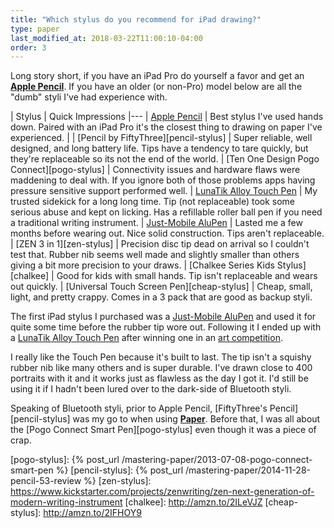 ```yaml
---
title: "Which stylus do you recommend for iPad drawing?"
type: paper
last_modified_at: 2018-03-22T11:00:10-04:00
order: 3
---
```


Long story short, if you have an iPad Pro do yourself a favor and get an [**Apple Pencil**][apple-pencil]. If you have an older (or non-Pro) model below are all the "dumb" styli I've had experience with.

| Stylus | Quick Impressions
|---
| [Apple Pencil][apple-pencil] | Best stylus I've used hands down. Paired with an iPad Pro it's the closest thing to drawing on paper I've experienced. |
| [Pencil by FiftyThree][pencil-stylus] | Super reliable, well designed, and long battery life. Tips have a tendency to tare quickly, but they're replaceable so its not the end of the world.
| [Ten One Design Pogo Connect][pogo-stylus] | Connectivity issues and hardware flaws were maddening to deal with. If you ignore both of those problems apps having pressure sensitive support performed well.
| [LunaTik Alloy Touch Pen][lunatik-stylus] | My trusted sidekick for a long long time. Tip (not replaceable) took some serious abuse and kept on licking. Has a refillable roller ball pen if you need a traditional writing instrument.
| [Just-Mobile AluPen][alupen-stylus] | Lasted me a few months before wearing out. Nice solid construction. Tips aren't replaceable.
| [ZEN 3 in 1][zen-stylus] | Precision disc tip dead on arrival so I couldn't test that. Rubber nib seems well made and slightly smaller than others giving a bit more precision to your draws.
| [Chalkee Series Kids Stylus][chalkee] | Good for kids with small hands. Tip isn't replaceable and wears out quickly.
| [Universal Touch Screen Pen][cheap-stylus] | Cheap, small, light, and pretty crappy. Comes in a 3 pack that are good as backup styli.

The first iPad stylus I purchased was a [Just-Mobile AluPen][alupen-stylus] and used it for quite some time before the rubber tip wore out. Following it I ended up with a [LunaTik Alloy Touch Pen][lunatik-stylus] after winning one in an [art competition](https://web.archive.org/web/20120822201917/http://lunatiklife.com/features/post/lunatikonpaper-winners).

I really like the Touch Pen because it's built to last. The tip isn't a squishy rubber nib like many others and is super durable. I've drawn close to 400 portraits with it and it works just as flawless as the day I got it. I'd still be using it if I hadn't been lured over to the dark-side of Bluetooth styli.

Speaking of Bluetooth styli, prior to Apple Pencil, [FiftyThree's Pencil][pencil-stylus] was my go to when using [**Paper**](https://fiftythree.com/paper). Before that, I was all about the [Pogo Connect Smart Pen][pogo-stylus] even though it was a piece of crap.

[apple-pencil]: https://www.apple.com/apple-pencil/
[alupen-stylus]: http://amzn.to/2GictfT
[lunatik-stylus]: http://amzn.to/2ugpp0U
[pogo-stylus]: {% post_url /mastering-paper/2013-07-08-pogo-connect-smart-pen %}
[pencil-stylus]: {% post_url /mastering-paper/2014-11-28-pencil-53-review %}
[zen-stylus]: https://www.kickstarter.com/projects/zenwriting/zen-next-generation-of-modern-writing-instrument
[chalkee]: http://amzn.to/2ILeVJZ
[cheap-stylus]: http://amzn.to/2IFHOY9
